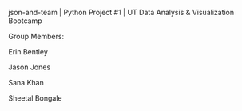 json-and-team | Python Project #1 | UT Data Analysis & Visualization Bootcamp 

Group Members:

Erin Bentley

Jason Jones

Sana Khan

Sheetal Bongale

